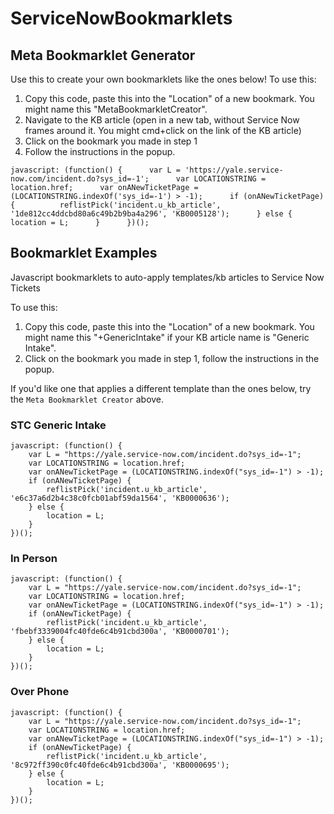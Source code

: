 # ServiceNowBookmarklets

## Meta Bookmarklet Generator
Use this to create your own bookmarklets like the ones below!
To use this:
1. Copy this code, paste this into the "Location" of a new bookmark. You might name this "MetaBookmarkletCreator".
2. Navigate to the KB article (open in a new tab, without Service Now frames around it. You might cmd+click on the link of the KB article)
3. Click on the bookmark you made in step 1
4. Follow the instructions in the popup.

```
javascript: (function() {      var L = 'https://yale.service-now.com/incident.do?sys_id=-1';      var LOCATIONSTRING = location.href;      var onANewTicketPage = (LOCATIONSTRING.indexOf('sys_id=-1') > -1);      if (onANewTicketPage) {          reflistPick('incident.u_kb_article', '1de812cc4ddcbd80a6c49b2b9ba4a296', 'KB0005128');      } else {          location = L;      }      })();
```

## Bookmarklet Examples
Javascript bookmarklets to auto-apply templates/kb articles to Service Now Tickets

To use this:
1. Copy this code, paste this into the "Location" of a new bookmark. You might name this "+GenericIntake" if your KB article name is "Generic Intake".
2. Click on the bookmark you made in step 1, follow the instructions in the popup.

If you'd like one that applies a different template than the ones below, try the `Meta Bookmarklet Creator` above.

### STC Generic Intake

```
javascript: (function() {
    var L = "https://yale.service-now.com/incident.do?sys_id=-1";
    var LOCATIONSTRING = location.href;
    var onANewTicketPage = (LOCATIONSTRING.indexOf("sys_id=-1") > -1);
    if (onANewTicketPage) {
        reflistPick('incident.u_kb_article', 'e6c37a6d2b4c38c0fcb01abf59da1564', 'KB0000636');
    } else {
        location = L;
    }
})();
```

### In Person

```
javascript: (function() {
    var L = "https://yale.service-now.com/incident.do?sys_id=-1";
    var LOCATIONSTRING = location.href;
    var onANewTicketPage = (LOCATIONSTRING.indexOf("sys_id=-1") > -1);
    if (onANewTicketPage) {
        reflistPick('incident.u_kb_article', 'fbebf3339004fc40fde6c4b91cbd300a', 'KB0000701');
    } else {
        location = L;
    }
})();
```
### Over Phone

```
javascript: (function() {
    var L = "https://yale.service-now.com/incident.do?sys_id=-1";
    var LOCATIONSTRING = location.href;
    var onANewTicketPage = (LOCATIONSTRING.indexOf("sys_id=-1") > -1);
    if (onANewTicketPage) {
        reflistPick('incident.u_kb_article', '8c972ff390c0fc40fde6c4b91cbd300a', 'KB0000695');
    } else {
        location = L;
    }
})();
```
